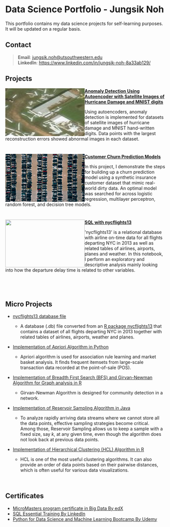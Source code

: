 # Data Science Portfolio - Jungsik Noh
This portfolio contains my data science projects for self-learning purposes.
It will be updated on a regular basis. 


## Contact
> **Email**: jungsik.noh@utsouthwestern.edu     <br />
> **LinkedIn**: https://www.linkedin.com/in/jungsik-noh-8a33ab129/ 
 

## Projects

<img align="left" width="250" height="150" src="doc/satelliteImage_damage.jpeg"> [**Anomaly Detection Using Autoencoder with Satellite Images of Hurricane Damage and MNIST digits**](https://colab.research.google.com/drive/1ZDphxN3ejxgogC8mKsjEc2dKVdRV9HZw?usp=sharing)

Using autoencoders, anomaly detection is implemented for datasets of satellite images of hurricane damage and MNIST hand-written digits.
Data points with the largest reconstruction errors showed abnormal images in each dataset.

#

<img align="left" width="250" height="150" src="doc/jorik-kleen-vAgSEXaMhZ8-unsplash.jpg"> [**Customer Churn Prediction Models**](https://github.com/JungsikNoh/CustomerChurnPredictionModel)

In this project, I demonstrate the steps for building up a churn prediction model using a synthetic insurance customer dataset that mimic real-world dirty data.
An optimal model was searched for across logistic regression, multilayer perceptron, random forest, and decision tree models.

#

<img align="left" width="250" height="150" src="doc/bao-menglong--FhoJYnw-cg-unsplash.jpg"> [**SQL with nycflights13**](https://github.com/JungsikNoh/Data_Science_Portfolio/blob/main/Projects/SQL_with_nycflights13/sql_with_nycflights13.ipynb)

'nycflights13' is a relational database with airline on-time data for all flights departing NYC in 2013 as well as related tables of airlines, airports, planes and weather. In this notebook, I perform an exploratory and descriptive analysis mainly looking into how the departure delay time is related to other variables.
 
#

<br/>


## Micro Projects

- [nycflights13 database file](https://github.com/JungsikNoh/Data_Science_Portfolio/blob/main/MicroProjects/nycflights13.db)
  - A database (.db) file converted from an [R package nycflights13](https://cran.r-project.org/web/packages/nycflights13/index.html) that contains 
    a dataset of all flights departing NYC in 2013 together with related tables of airlines, airports, weather and planes.

- [Implementation of Apriori Algorithm in Python](https://github.com/JungsikNoh/Data_Science_Portfolio/blob/main/MicroProjects/ImplementationAprioriAlgo.md)
  - Apriori algorithm is used for association rule learning and market basket analysis. 
    It finds frequent itemsets from large-scale transaction data recorded at the 
    point-of-sale (POS).
   
- [Implementation of Breadth First Search (BFS) and Girvan-Newman Algorithm for Graph analysis in R](https://rpubs.com/JungsikNoh/Implement_GirvanNewman_GraphAnalysis_R)
  - Girvan-Newman Algorithm is designed for community detection in a network.
   
- [Implementation of Reservoir Sampling Algorithm in Java](https://github.com/JungsikNoh/Data_Science_Portfolio/blob/main/MicroProjects/Implementation_ReservoirSampling_Java.md)
  - To analyze rapidly arriving data streams where we cannot store all the data points, 
    effective sampling strategies become critical.
    Among those, Reservoir Sampling allows us to keep a sample with a fixed size, say $k$, at any given time, 
    even though the algorithm does not look back at previous data points. 
  
- [Implementation of Hierarchical Clustering (HCL) Algorithm in R](https://rpubs.com/JungsikNoh/ImplementHCLinR)
  - HCL is one of the most useful clustering algorithms. 
    It can also provide an order of data points based on their pairwise distances, 
    which is often useful for various data visualizations. 

<br/>

## Certificates
- [MicroMasters program certificate in Big Data By edX](https://credentials.edx.org/credentials/07ac775f581a4bc5bcd975d77c26ea1d/)
- [SQL Essential Training By LinkedIn](https://www.linkedin.com/learning/certificates/168041ae26e672180d73d1f7c48d5dec48effbed0aae8b8168a73f572fa2142f) 
- [Python for Data Science and Machine Learning Bootcamp By Udemy](https://www.udemy.com/certificate/UC-6dd2f854-bde5-4dd5-8d39-f3b75804cec7/) 




